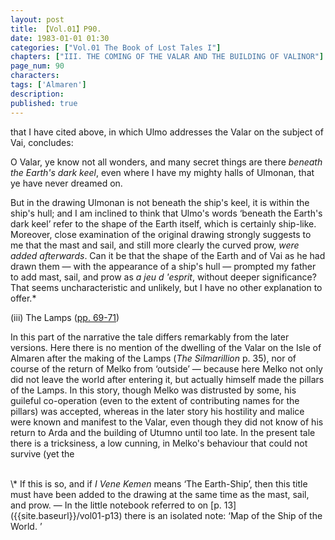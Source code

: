 ```yaml
---
layout: post
title: 【Vol.01】P90.
date: 1983-01-01 01:30
categories: ["Vol.01 The Book of Lost Tales I"]
chapters: ["III. THE COMING OF THE VALAR AND THE BUILDING OF VALINOR"]
page_num: 90
characters: 
tags: ['Almaren']
description: 
published: true
---
```


<p style="text-indent: 0;">
that I have cited above, in which Ulmo addresses the Valar on the subject of Vai, concludes:
</p>

O Valar, ye know not all wonders, and many secret things are there <I>beneath the Earth's dark keel</I>, even where I have my mighty halls of Ulmonan, that ye have never dreamed on.

But in the drawing Ulmonan is not beneath the ship's keel, it is within the ship's hull; and I am inclined to think that Ulmo's words ‘beneath the Earth's dark keel’ refer to the shape of the Earth itself, which is certainly ship-like. Moreover, close examination of the original drawing strongly suggests to me that the mast and sail, and still more clearly the curved prow, <I>were added afterwards</I>. Can it be that the shape of the Earth and of Vai as he had drawn them — with the appearance of a ship's hull — prompted my father to add mast, sail, and prow as <I>a jeu d 'esprit</I>, without deeper significance? That seems uncharacteristic and unlikely, but I have no other explanation to offer.\*

(iii) The Lamps ([pp. 69-71]({{site.baseurl}}/vol01-p69))

In this part of the narrative the tale differs remarkably from the later versions. Here there is no mention of the dwelling of the Valar on the Isle of Almaren after the making of the Lamps (<I>The Silmarillion</I> p. 35), nor of course of the return of Melko from ‘outside’ — because here Melko not only did not leave the world after entering it, but actually himself made the pillars of the Lamps. In this story, though Melko was distrusted by some, his guileful co-operation (even to the extent of contributing names for the pillars) was accepted, whereas in the later story his hostility and malice were known and manifest to the Valar, even though they did not know of his return to Arda and the building of Utumno until too late. In the present tale there is a tricksiness, a low cunning, in Melko's behaviour that could not survive (yet the

<BR>
\* If this is so, and if <I>I Vene Kemen</I> means ‘The Earth-Ship’, then this title must have been added to the drawing at the same time as the mast, sail, and prow. — In the little notebook referred to on [p. 13]({{site.baseurl}}/vol01-p13) there is an isolated note: ‘Map of the Ship of the World. ’

